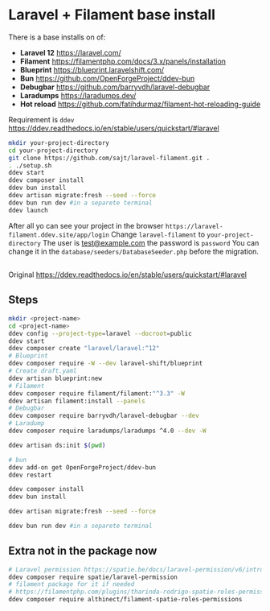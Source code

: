 
# Laravel + Filament base install

There is a base installs on of:

- **Laravel 12** https://laravel.com/
- **Filament** https://filamentphp.com/docs/3.x/panels/installation
- **Blueprint** https://blueprint.laravelshift.com/
- **Bun** https://github.com/OpenForgeProject/ddev-bun
- **Debugbar** https://github.com/barryvdh/laravel-debugbar
- **Laradumps** https://laradumps.dev/
- **Hot reload** https://github.com/fatihdurmaz/filament-hot-reloading-guide


Requirement is `ddev` https://ddev.readthedocs.io/en/stable/users/quickstart/#laravel

```sh
mkdir your-project-directory
cd your-project-directory
git clone https://github.com/sajt/laravel-filament.git .
. ./setup.sh
ddev start
ddev composer install
ddev bun install
ddev artisan migrate:fresh --seed --force
ddev bun run dev #in a separete terminal
ddev launch
```

After all yo can see your project in the browser
`https://laravel-filament.ddev.site/app/login`
Change `laravel-filament` to `your-project-directory`
The user is test@example.com the password is `password`
You can change it in the `database/seeders/DatabaseSeeder.php` before the migration.

##
Original
https://ddev.readthedocs.io/en/stable/users/quickstart/#laravel

## Steps
```bash
mkdir <project-name>
cd <project-name>
ddev config --project-type=laravel --docroot=public
ddev start
ddev composer create "laravel/laravel:^12"
# Blueprint
ddev composer require -W --dev laravel-shift/blueprint
# Create draft.yaml
ddev artisan blueprint:new
# Filament
ddev composer require filament/filament:"^3.3" -W
ddev artisan filament:install --panels
# Debugbar
ddev composer require barryvdh/laravel-debugbar --dev
# Laradump
ddev composer require laradumps/laradumps ^4.0 --dev -W

ddev artisan ds:init $(pwd)

# bun
ddev add-on get OpenForgeProject/ddev-bun
ddev restart

ddev composer install
ddev bun install

ddev artisan migrate:fresh --seed --force

ddev bun run dev #in a separete terminal
```

## Extra not in the package now
```sh
# Laravel permission https://spatie.be/docs/laravel-permission/v6/introduction
ddev composer require spatie/laravel-permission
# filament package for it if needed
# https://filamentphp.com/plugins/tharinda-rodrigo-spatie-roles-permissions
ddev composer require althinect/filament-spatie-roles-permissions
```
